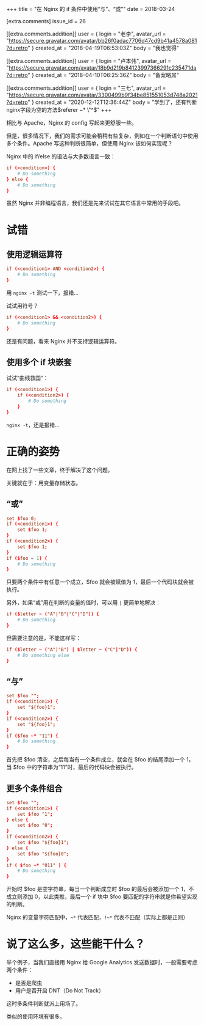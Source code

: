 +++
title = "在 Nginx 的 if 条件中使用“与”、“或”"
date = 2018-03-24

[extra.comments]
issue_id = 26

[[extra.comments.addition]]
user = { login = "老李", avatar_url = "https://secure.gravatar.com/avatar/bb26f0adac7706d47cd9b41a4578a081?d=retro" }
created_at = "2018-04-19T06:53:03Z"
body = "我也觉得"

[[extra.comments.addition]]
user = { login = "卢本伟", avatar_url = "https://secure.gravatar.com/avatar/18b9d219b84123997366291c235471da?d=retro" }
created_at = "2018-04-10T06:25:36Z"
body = "备案略屌"

[[extra.comments.addition]]
user = { login = "三七", avatar_url = "https://secure.gravatar.com/avatar/3300499b9f34be851551053d748a2021?d=retro" }
created_at = "2020-12-12T12:36:44Z"
body = "学到了，还有判断nginx字段为空的方法$referer ~* \"^$"
+++

相比与 Apache，Nginx 的 config 写起来更舒服一些。

但是，很多情况下，我们的需求可能会稍稍有些复杂，例如在一个判断语句中使用多个条件。Apache 写这种判断很简单，但使用 Nginx 该如何实现呢？

<!--more-->

Nginx 中的 if/else 的语法与大多数语言一致：

```conf
if (<condition>) {
    # Do something
} else {
    # Do something
}
```

虽然 Nginx 并非编程语言，我们还是先来试试在其它语言中常用的手段吧。

# 试错

## 使用逻辑运算符

```conf
if (<condition1> AND <condition2>) {
    # Do something
}
```

用 `nginx -t` 测试一下，报错...

试试用符号？

```conf
if (<condition1> && <condition2>) {
    # Do something
}
```

还是有问题，看来 Nginx 并不支持逻辑运算符。

## 使用多个 if 块嵌套

试试“曲线救国”：

```conf
if (<condition1>) {
    if (<condition2>) {
        # Do something
    }
}
```

`nginx -t`，还是报错...

# 正确的姿势

在网上找了一些文章，终于解决了这个问题。

关键就在于：用变量存储状态。

## “或”

```conf
set $foo 0;
if (<condition1>) {
    set $foo 1;
}
if (<condition2>) {
    set $foo 1;
}
if ($foo = 1) {
    # Do something
}
```

只要两个条件中有任意一个成立，$foo 就会被赋值为 1，最后一个代码块就会被执行。

另外，如果“或”用在判断的变量的值时，可以用 `|` 更简单地解决：

```conf
if ($letter ~ ("A"|"B"|"C"|"D")) {
    # Do something
}
```

但需要注意的是，不能这样写：

```conf
if ($letter ~ ("A"|"B") | $letter ~ ("C"|"D")) {
    # Do something else
}
```

## “与”

```conf
set $foo "";
if (<condition1>) {
    set "${foo}1";
}
if (<condition2>) {
    set "${foo}1";
}
if ($foo ~* "11") {
    # Do something
}
```

首先把 $foo 清空，之后每当有一个条件成立，就会在 $foo 的结尾添加一个 1，当 $foo 中的字符串为“11”时，最后的代码块会被执行。

## 更多个条件组合

```conf
set $foo "";
if (<condition1>) {
    set $foo "1";
} else {
    set $foo "0";
}
if (<condition2>) {
    set $foo "${foo}1";
} else {
    set $foo "${foo}0";
}
if ( $foo ~* "011" ) {
    # Do something
}
```

开始时 $foo 是空字符串，每当一个判断成立时 $foo 的最后会被添加一个 1，不成立则添加 0，以此类推，最后一个 if 块中 $foo 要匹配的字符串就是你希望实现的判断。

Nginx 的变量字符匹配中，`~*` 代表匹配，`!~*` 代表不匹配（实际上都是正则）

# 说了这么多，这些能干什么？

举个例子，当我们直接用 Nginx 给 Google Analytics 发送数据时，一般需要考虑两个条件：

- 是否是爬虫
- 用户是否开启 DNT（Do Not Track）

这时多条件判断就派上用场了。

类似的使用环境有很多。
